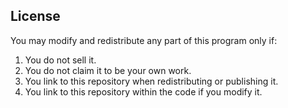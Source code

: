 License
-------
You may modify and redistribute any part of this program only if:
1. You do not sell it.
2. You do not claim it to be your own work.
3. You link to this repository when redistributing or publishing it.
4. You link to this repository within the code if you modify it.